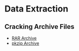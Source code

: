 # Data Extraction

## Cracking Archive Files

* [RAR Archive](/Data_Extraction/rar_archive.md)
* [pkzip Archive](/Data_Extraction/pkzip_archive.md)
